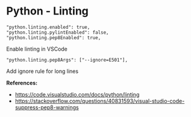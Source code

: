 # Python - Linting

```
"python.linting.enabled": true,
"python.linting.pylintEnabled": false,
"python.linting.pep8Enabled": true,
```

Enable linting in VSCode

```"python.linting.pep8Args": ["--ignore=E501"],```

Add ignore rule for long lines

**References:**
* https://code.visualstudio.com/docs/python/linting
* https://stackoverflow.com/questions/40831593/visual-studio-code-suppress-pep8-warnings
